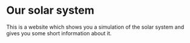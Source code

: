 # Our solar system
This is a website which shows you a simulation of the solar system and gives you some short information about it.

